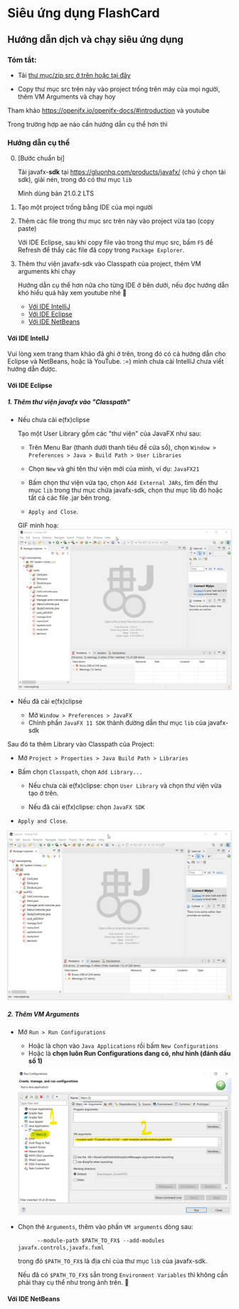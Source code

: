 # Siêu ứng dụng FlashCard

## Hướng dẫn dịch và chạy siêu ứng dụng

### Tóm tắt: 
* Tải [thư mục/zip src ở trên hoặc tại đây](https://github.com/uxlem/sieuungdung_jfx/releases/tag/pre)

* Copy thư mục src trên này vào project trống trên máy của mọi người, thêm VM Arguments và chạy hoy

Tham khảo https://openjfx.io/openjfx-docs/#introduction và youtube

Trong trường hợp ae nào cần hướng dẫn cụ thể hơn thì 

### Hướng dẫn cụ thể

0. [Bước chuẩn bị]
   
    Tải javafx-**sdk** tại https://gluonhq.com/products/javafx/ (chú ý chọn tải sdk), giải nén, trong đó có thư mục `lib`

    Mình dùng bản 21.0.2 LTS

3. Tạo một project trống bằng IDE của mọi người

4. Thêm các file trong thư mục src trên này vào project vừa tạo (copy paste)

    Với IDE Eclipse, sau khi copy file vào trong thư mục src, bấm `F5` để Refresh để thấy các file đã copy trong `Package Explorer`.

5. Thêm thư viện javafx-sdk vào Classpath của project, thêm VM arguments khi chạy

    Hướng dẫn cụ thể hơn nữa cho từng IDE ở bên dưới, nếu đọc hướng dẫn khó hiểu quá hãy xem youtube nhé 🥺

    * [Với IDE IntelliJ](#với-ide-intellj)
    * [Với IDE Eclipse](#với-ide-eclipse)
    * [Với IDE NetBeans](#với-ide-netbeans)

    
#### Với IDE IntellJ
Vui lòng xem trang tham khảo đã ghi ở trên, trong đó có cả hướng dẫn cho Eclipse và NetBeans, hoặc là YouTube. :=) mình chưa cài IntelliJ chưa viết hướng dẫn được.

#### Với IDE Eclipse
##### 1. Thêm thư viện javafx vào "Classpath"

* Nếu chưa cài e(fx)clipse

    Tạo một User Library gồm các "thư viện" của JavaFX như sau:

    * Trên Menu Bar (thanh dưới thanh tiêu đề cửa sổ), chọn `Window > Preferences > Java > Build Path > User Libraries`
   
    * Chọn `New` và ghi tên thư viện mới của mình, ví dụ: `JavaFX21`
    * Bấm chọn thư viện vừa tạo, chọn `Add External JARs`, tìm đến thư mục `lib` trong thư mục chứa javafx-sdk, chọn thư mục lib đó hoặc tất cả các file .jar bên trong.
    * `Apply and Close`.
    
    GIF minh hoạ:
    ![alt text](mymd/eclipse_kw0VQAemoL.gif)

* Nếu đã cài e(fx)clipse
    * Mở `Window > Preferences > JavaFX`
    * Chỉnh phần `JavaFX 11 SDK` thành đường dẫn thư mục `lib` của javafx-sdk

Sau đó ta thêm Library vào Classpath của Project:

* Mở `Project > Properties > Java Build Path > Libraries`
* Bấm chọn `Classpath`, chọn `Add Library...`

    * Nếu chưa cài e(fx)clipse: chọn `User Library` và chọn thư viện vừa tạo ở trên.

    * Nếu đã cài e(fx)clipse: chọn `JavaFX SDK`

* `Apply and Close`.

![alt text](mymd/eclipse_7ZiJ5Ybc6W.gif)



##### 2. Thêm VM Arguments
* Mở `Run > Run Configurations`
    * Hoặc là chọn vào `Java Applications` rồi bấm `New Configurations`
    * Hoặc là **chọn luôn Run Configurations đang có, như hình (đánh dấu số 1)**

    ![alt text](mymd/image.png)

* Chọn thẻ `Arguments`, thêm vào phần `VM arguments` dòng sau:

            --module-path $PATH_TO_FX$ --add-modules javafx.controls,javafx.fxml

    trong đó `$PATH_TO_FX$` là địa chỉ của thư mục `lib` của javafx-sdk. 
    
    Nếu đã có `$PATH_TO_FX$` sẵn trong `Environment Variables` thì không cần phải thay cụ thể như trong ảnh trên. 🤔

#### Với IDE NetBeans
